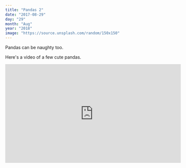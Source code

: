 ```yaml
---
title: "Pandas 2"
date: "2017-08-29"
day: "29"
month: "Aug"
year: "2018"
image: "https://source.unsplash.com/random/150x150"
---
```


Pandas can be naughty too.

Here's a video of a few cute pandas.

<iframe width="560" height="315" src="https://www.youtube.com/embed/4n0xNbfJLR8" frameborder="0" allowfullscreen></iframe>
